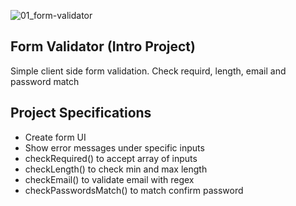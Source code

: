 ![01_form-validator](https://user-images.githubusercontent.com/44192757/107597614-83451380-6c5e-11eb-9b8e-b473caf2336a.gif)

## Form Validator (Intro Project)

Simple client side form validation. Check requird, length, email and password match

## Project Specifications

- Create form UI
- Show error messages under specific inputs
- checkRequired() to accept array of inputs
- checkLength() to check min and max length
- checkEmail() to validate email with regex
- checkPasswordsMatch() to match confirm password
